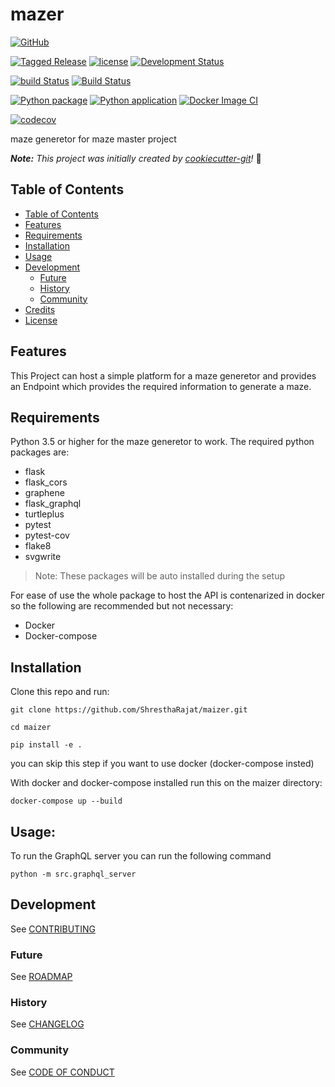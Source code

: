 # mazer

[![GitHub](https://img.shields.io/badge/developer-ShresthaRajat-black)](AUTHORS.md)

[![Tagged Release](https://img.shields.io/badge/release-v0.2.0-blue.svg?longCache=true)](CHANGELOG.md)
[![license](https://img.shields.io/badge/license-MPL%202.0-important)](LICENSE)
[![Development Status](https://img.shields.io/badge/status-alpha-yellow.svg?longCache=true)](ROADMAP.md)

[![build Status](https://travis-ci.com/ShresthaRajat/mazer.svg?token=vfBmyikLTqJ4tJUVico1&branch=master)](https://travis-ci.com/ShresthaRajat/mazer)
[![Build Status](https://img.shields.io/endpoint.svg?url=https%3A%2F%2Factions-badge.atrox.dev%2FShresthaRajat%2Fmazer%2Fbadge%3Fref%3Dmaster%26token%3D759aeafb52f9ee9c6684bfc28abf7b54bcb521b3&style=flat)](https://actions-badge.atrox.dev/ShresthaRajat/mazer/goto?ref=master&token=759aeafb52f9ee9c6684bfc28abf7b54bcb521b3)


[![Python package](https://github.com/ShresthaRajat/mazer/workflows/Python%20package/badge.svg?branch=master)](https://github.com/ShresthaRajat/mazer/actions?query=workflow%3A%22Python+package%22)
[![Python application](https://github.com/ShresthaRajat/mazer/workflows/Python%20application/badge.svg?branch=master)](https://github.com/ShresthaRajat/mazer/actions?query=workflow%3A%22Python+application%22)
[![Docker Image CI](https://github.com/ShresthaRajat/mazer/workflows/Docker%20Image%20CI/badge.svg?branch=master)](https://github.com/ShresthaRajat/mazer/actions?query=workflow%3A%22Docker+Image+CI%22)

[![codecov](https://codecov.io/gh/ShresthaRajat/mazer/branch/master/graph/badge.svg?token=TQYCIP62MZ)](https://codecov.io/gh/ShresthaRajat/mazer)

maze generetor for maze master project

_**Note:** This project was initially created by [cookiecutter-git](https://github.com/NathanUrwin/cookiecutter-git)!_ :cookie:

## Table of Contents

- [Table of Contents](#table-of-contents)
- [Features](#features)
- [Requirements](#requirements)
- [Installation](#installation)
- [Usage](#usage)
- [Development](#development)
  - [Future](#future)
  - [History](#history)
  - [Community](#community)
- [Credits](#credits)
- [License](#license)

## Features
This Project can host a simple platform for a maze generetor and provides an Endpoint which provides the required information to generate a maze.

## Requirements
Python 3.5 or higher for the maze generetor to work. The required python packages are:
- flask
- flask_cors
- graphene
- flask_graphql
- turtleplus
- pytest
- pytest-cov
- flake8
- svgwrite

> Note: These packages will be auto installed during the setup

For ease of use the whole package to host the API is contenarized in docker so the following are recommended but not necessary:
- Docker
- Docker-compose

## Installation

Clone this repo and run:

```
git clone https://github.com/ShresthaRajat/maizer.git

cd maizer

pip install -e .
```

you can skip this step if you want to use docker (docker-compose insted)

With docker and docker-compose installed run this on the maizer directory:

```
docker-compose up --build
```

## Usage:

To run the GraphQL server you can run the following command

```
python -m src.graphql_server
```


## Development

See [CONTRIBUTING](CONTRIBUTING.md)

### Future

See [ROADMAP](ROADMAP.md)

### History

See [CHANGELOG](CHANGELOG.md)

### Community

See [CODE OF CONDUCT](CODE_OF_CONDUCT.md)
